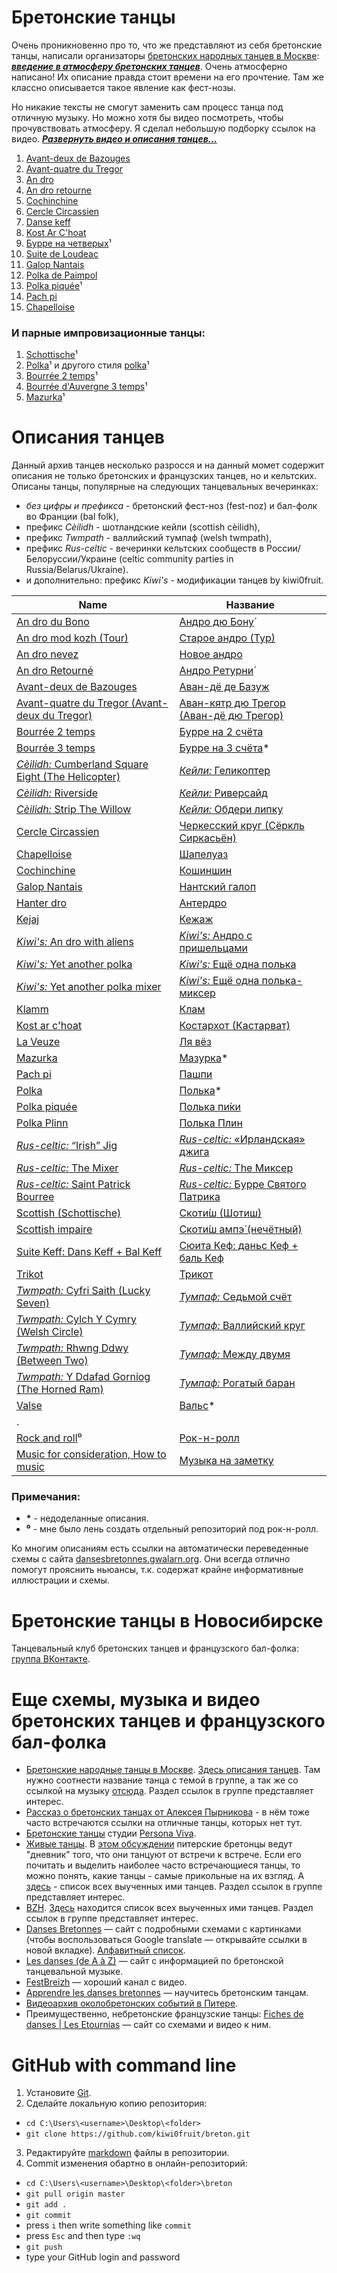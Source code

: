 Бретонские танцы
================
Очень проникновенно про то, что же представляют из себя бретонские танцы, написали организаторы [бретонских народных танцев в Москве](https://vk.com/club25749886): [***введение в атмосферу бретонских танцев***](text-intro.md). Очень атмосферно написано! Их описание правда стоит времени на его прочтение. Там же классно описывается такое явление как фест-нозы.

Но никакие тексты не смогут заменить сам процесс танца под отличную музыку. Но можно хотя бы видео посмотреть, чтобы прочувствовать атмосферу. Я сделал небольшую подборку ссылок на видео. ***[Развернуть видео и описания танцев...](README.md)***

1. [Avant-deux de Bazouges](https://www.youtube.com/watch?v=Ncds8-FMaEI)
2. [Avant-quatre du Tregor](https://www.youtube.com/watch?v=H5DNoZ2F3jw)
3. [An dro](https://www.youtube.com/watch?v=p_i027FhnyA)
4. [An dro retourne](https://www.youtube.com/watch?v=EUHjpInr1nA)
5. [Cochinchine](https://vk.com/video-25749886_170748467)
6. [Cercle Circassien](https://www.youtube.com/watch?v=JUIEfPi_SgY)
7. [Danse keff](https://www.youtube.com/watch?v=B6qej91iYLc)
8. [Kost Ar C'hoat](https://www.youtube.com/watch?v=EAVpaW_7qlQ)
9. [Бурре на четверых](https://vk.com/video-25749886_162534468)¹
10. [Suite de Loudeac](https://www.youtube.com/watch?v=SOd9E8XKemA)
11. [Galop Nantais](https://www.youtube.com/watch?v=aQUtWD-o9NE)
12. [Polka de Paimpol](https://vk.com/video39341115_456239021)
13. [Polka piquée](https://www.youtube.com/watch?v=FcS_BrHe9PU)¹
14. [Pach pi](https://www.youtube.com/watch?v=5eDQmwe1Zlo)
15. [Chapelloise](https://www.youtube.com/watch?v=XwNRitt0AFo)

### И парные импровизационные танцы:

1. [Schottische](https://www.youtube.com/watch?v=vwHZvw7jk94)¹
2. [Polka](https://youtu.be/QagBbI-WNUo?t=17)¹ и другого стиля [polka](https://youtu.be/sVnfVUWiBTU?t=20)¹
3. [Bourrée 2 temps](https://www.youtube.com/watch?v=Fos5IOLRHK8)¹
4. [Bourrée d'Auvergne 3 temps](https://www.youtube.com/watch?v=TfQNjN_WHCU)¹
5. [Mazurka](https://www.youtube.com/watch?v=vEDn9frcy08)¹

Описания танцев
===============
Данный архив танцев несколько разросся и на данный момет содержит описания не только бретонских и французских танцев, но и кельтских. Описаны танцы, популярные на следующих танцевальных вечеринках:

- _без цифры и префикса_ - бретонский фест-ноз (fest-noz) и бал-фолк во Франции (bal folk),
- префикс _Cèilidh_ - шотландские кейли (scottish cèilidh),
- префикс _Twmpath_ - валлийский тумпаф (welsh twmpath),
- префикс _Rus-celtic_ - вечеринки кельтских сообществ в России/Белоруссии/Украине (celtic community parties in Russia/Belarus/Ukraine).
- и дополнительно: префикс _Kiwi's_ - модификации танцев by kiwi0fruit.

| Name | Название |
| ---- | -------- |
| [An dro du Bono](an-dro-du-bono.md) | [Андро дю Бону́](an-dro-du-bono.md) |
| [An dro mod kozh (Tour)](an-dro-mod-kozh-tour.md) | [Старое андро (Тур)](an-dro-mod-kozh-tour.md) |
| [An dro nevez](an-dro-nevez.md) | [Новое андро](an-dro-nevez.md) |
| [An dro Retourné](an-dro-retourne.md) | [Андро Ретурни́](an-dro-retourne.md) |
| [Avant-deux de Bazouges](avant-deux-de-bazouges.md) | [Аван-дё де Базуж](avant-deux-de-bazouges.md) |
| [Avant-quatre du Tregor (Avant-deux du Tregor)](avant-quatre-du-tregor.md) | [Аван-кятр дю Трегор (Аван-дё дю Трегор)](avant-quatre-du-tregor.md) |
| [Bourrée 2 temps](bourree-2-temps.md) | [Бурре на 2 счёта](bourree-2-temps.md) |
| [Bourrée 3 temps](bourree-3-temps.md) | [Бурре на 3 счёта](bourree-3-temps.md)\* |
| [_Cèilidh:_ Cumberland Square Eight (The Helicopter)](ceilidh-cumberland-square-eight.md) | [_Кейли:_ Геликоптер](ceilidh-cumberland-square-eight.md) |
| [_Cèilidh:_ Riverside](ceilidh-riverside.md) | [_Кейли:_ Риверсайд](ceilidh-riverside.md) |
| [_Cèilidh:_ Strip The Willow](ceilidh-strip-the-willow.md) | [_Кейли:_ Обдери липку](ceilidh-strip-the-willow.md) |
| [Cercle Circassien](cercle-circassien.md) | [Черкесский круг (Сёркль Сиркасьён)](cercle-circassien.md) |
| [Chapelloise](chapelloise.md) | [Шапелуаз](chapelloise.md) |
| [Cochinchine](cochinchine.md) | [Кошиншин](cochinchine.md) |
| [Galop Nantais](galop-nantais.md) | [Нантский галоп](galop-nantais.md) |
| [Hanter dro](hanter-dro.md) | [Антердро](hanter-dro.md) |
| [Kejaj](kejaj.md) | [Кежаж](kejaj.md) |
| [_Kiwi's:_ An dro with aliens](kiwi-s-an-dro-with-aliens.md) | [_Kiwi's:_ Андро с пришельцами](kiwi-s-an-dro-with-aliens.md) |
| [_Kiwi's:_ Yet another polka](kiwi-s-yet-another-polka.md) | [_Kiwi's:_ Ещё одна полька](kiwi-s-yet-another-polka.md) |
| [_Kiwi's:_ Yet another polka mixer](kiwi-s-yet-another-polka-mixer.md) | [_Kiwi's:_ Ещё одна полька-миксер](kiwi-s-yet-another-polka-mixer.md) |
| [Klamm](klamm.md) | [Клам](klamm.md) |
| [Kost ar c'hoat](kost-ar-c-hoat.md) | [Костархот (Кастарват)](kost-ar-c-hoat.md) |
| [La Veuze](la-veuze.md) | [Ля вёз](la-veuze.md) |
| [Mazurka](mazurka.md) | [Мазурка](mazurka.md)\* |
| [Pach pi](pach-pi.md) | [Пашпи](pach-pi.md) |
| [Polka](polka.md) | [Полька](polka.md)\* |
| [Polka piquée](polka-piquee.md) | [Полька пи́ки](polka-piquee.md) |
| [Polka Plinn](polka-plinn.md) | [Полька Плин](polka-plinn.md) |
| [_Rus-celtic:_ “Irish” Jig](rus-celtic-irish-jig.md) | [_Rus-celtic:_ «Ирландская» джига](rus-celtic-irish-jig.md) |
| [_Rus-celtic:_ The Mixer](rus-celtic-the-mixer.md) | [_Rus-celtic:_ The Миксер](rus-celtic-the-mixer.md) |
| [_Rus-celtic:_ Saint Patrick Bourree](rus-celtic-saint-patrick-bourree.md) | [_Rus-celtic:_ Бурре Святого Патрика](rus-celtic-saint-patrick-bourree.md) |
| [Scottish (Schottische)](schottische.md) | [Скоти́ш (Шотиш)](schottische.md) |
| [Scottish impaire](scottish-impaire.md) | [Скоти́ш ампэ́ (нечётный)](scottish-impaire.md) |
| [Suite Keff: Dans Keff + Bal Keff](suite-keff.md) | [Сюита Кеф: даньс Кеф + баль Кеф](suite-keff.md) |
| [Trikot](trikot.md) | [Трикот](trikot.md) |
| [_Twmpath:_ Cyfri Saith (Lucky Seven)](twmpath-cyfri-saith.md) | [_Тумпаф:_ Седьмой счёт](twmpath-cyfri-saith.md) |
| [_Twmpath:_ Cylch Y Cymry (Welsh Circle)](twmpath-cylch-y-cymry.md) | [_Тумпаф:_ Валлийский круг](twmpath-cylch-y-cymry.md) |
| [_Twmpath:_ Rhwng Ddwy (Between Two)](twmpath-rhwng-ddwy.md) | [_Тумпаф:_ Между двумя](twmpath-rhwng-ddwy.md) |
| [_Twmpath:_ Y Ddafad Gorniog (The Horned Ram)](twmpath-y-ddafad-gorniog.md) | [_Тумпаф:_ Рогатый баран](twmpath-y-ddafad-gorniog.md) |
| [Valse](valse.md) | [Вальс](valse.md)\* |
| . |  |
| [Rock and roll](rock-and-roll.md)⁰ | [Рок-н-ролл](rock-and-roll.md) |
| [Music for consideration, How to music](music.md) | [Музыка на заметку](music.md) |

### Примечания:
- __\*__ - недоделанные описания.
- __⁰__ - мне было лень создать отдельный репозиторий под рок-н-ролл.

Ко многим описаниям есть ссылки на автоматически переведенные схемы с сайта [dansesbretonnes.gwalarn.org](http://dansesbretonnes.gwalarn.org). Они всегда отлично помогут прояснить ньюансы, т.к. содержат крайне информативные иллюстрации и схемы.

Бретонские танцы в Новосибирске
===============================
Танцевальный клуб бретонских танцев и французского бал-фолка: [группа ВКонтакте](https://vk.com/club127030623).

Еще схемы, музыка и видео бретонских танцев и французского бал-фолка
=================================
- [Бретонские народные танцы в Москве](https://vk.com/club25749886). [Здесь описания танцев](https://vk.com/topic-25749886_27791034). Там нужно соотнести название танца с темой в группе, а так же со ссылкой на музыку [отсюда](https://vk.com/notes11408173). Раздел ссылок в группе представляет интерес. 
- [Рассказ о бретонских танцах от Алексея Пырникова](http://celtic-community.diary.ru/p193203999.htm?oam#more1) - в нём тоже часто встречаются ссылки на отличные танцы, которых нет тут.
- [Бретонские танцы](http://personaviva.spb.ru/?bret_dances) студии [Persona Viva](https://vk.com/club459205).
- [Живые танцы](https://vk.com/club31196395). В [этом обсуждении](https://vk.com/topic-31196395_25370716) питерские бретонцы ведут "дневник" того, что они танцуют от встречи к встрече. Если его почитать и выделить наиболее часто встречающиеся танцы, то можно понять, какие танцы - самые прикольные на их взгляд. А [здесь](https://vk.com/topic-31196395_29427388) - список всех выученных ими танцев. Раздел ссылок в группе представляет интерес.
- [BZH](https://vk.com/club640304). [Здесь](https://vk.com/topic-640304_9414805) находится список всех выученных ими танцев. Раздел ссылок в группе представляет интерес.
- [Danses Bretonnes](http://dansesbretonnes.gwalarn.org) — сайт с подробными схемами с картинками (чтобы воспользоваться Google translate — открывайте ссылки в новой вкладке). [Алфавитный список](http://dansesbretonnes.gwalarn.org/accueil/alphabetique.html).
- [Les danses (de A à Z)](http://nozbreizh.fr/index.php?option=com_content&task=view&id=20&Itemid=37&lettre_param=A#A) — сайт с информацией по бретонской танцевальной музыке.
- [FestBreizh](https://www.youtube.com/channel/UCjwYudG6SWmI2mz1wS_eijA) — хороший канал с видео.
- [Apprendre les danses bretonnes](http://lannig.e-monsite.com/) — научитесь бретонским танцам.
- [Видеоархив околобретонских событий в Питере](https://www.youtube.com/user/Natuskinfun/videos?shelf_id=0&sort=dd&view=0).
- Преимущественно, небретонские французские танцы: [Fiches de danses | Les Etournias](http://lesetournias.fr/ateliers-danses/fiches-de-danses) — сайт со схемами и видео к ним.

GitHub with command line
========================
1. Установите [Git](https://git-scm.com/downloads).
2. Сделайте локальную копию репозитория:
  - `cd C:\Users\<username>\Desktop\<folder>`
  - `git clone https://github.com/kiwi0fruit/breton.git`
3. Редактируйте [markdown](https://ru.wikipedia.org/wiki/Markdown) файлы в репозитории.
4. Commit изменения обартно в онлайн-репозиторий:
  - `cd C:\Users\<username>\Desktop\<folder>\breton`
  - `git pull origin master`
  - `git add .`
  - `git commit`
  - press `i` then write something like `commit`
  - press `Esc` and then type `:wq`
  - `git push`
  - type your GitHub login and password
